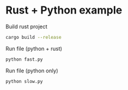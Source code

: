 # Rust + Python example

Build rust project
```bash
cargo build --release
```

Run file (python + rust)
```bash
python fast.py
```

Run file (python only)
```bash
python slow.py
```
